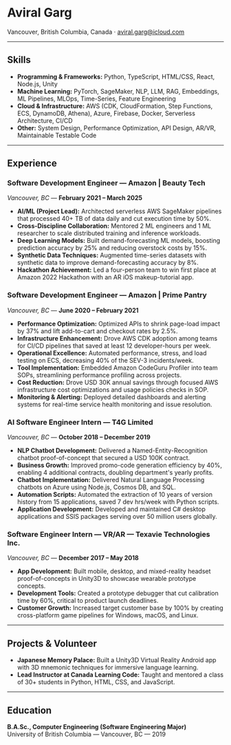 # Aviral Garg

Vancouver, British Columbia, Canada · aviral.garg@icloud.com

---

## Skills

- **Programming & Frameworks:** Python, TypeScript, HTML/CSS, React, Node.js, Unity
- **Machine Learning:** PyTorch, SageMaker, NLP, LLM, RAG, Embeddings, ML Pipelines, MLOps, Time-Series, Feature Engineering
- **Cloud & Infrastructure:** AWS (CDK, CloudFormation, Step Functions, ECS, DynamoDB, Athena), Azure, Firebase, Docker, Serverless Architecture, CI/CD
- **Other:** System Design, Performance Optimization, API Design, AR/VR, Maintainable Testable Code

---

## Experience

### Software Development Engineer — Amazon | Beauty Tech
*Vancouver, BC* — **February 2021 – March 2025**

- **AI/ML (Project Lead):** Architected serverless AWS SageMaker pipelines that processed 40+ TB of data daily and cut execution time by 50%.
- **Cross-Discipline Collaboration:** Mentored 2 ML engineers and 1 ML researcher to scale distributed training and inference workloads.
- **Deep Learning Models:** Built demand-forecasting ML models, boosting prediction accuracy by 25% and reducing overstock costs by 15%.
- **Synthetic Data Techniques:** Augmented time-series datasets with synthetic data to improve demand-forecasting accuracy by 8%.
- **Hackathon Achievement:** Led a four-person team to win first place at Amazon 2022 Hackathon with an AR iOS makeup-tutorial app.

### Software Development Engineer — Amazon | Prime Pantry
*Vancouver, BC* — **June 2020 – February 2021**

- **Performance Optimization:** Optimized APIs to shrink page-load impact by 37% and lift add-to-cart and checkout rates by 2.5%.
- **Infrastructure Enhancement:** Drove AWS CDK adoption among teams for CI/CD pipelines that saved at least 12 developer-hours per week.
- **Operational Excellence:** Automated performance, stress, and load testing on ECS, decreasing 40% of the SEV-3 incidents/week.
- **Tool Implementation:** Embedded Amazon CodeGuru Profiler into team SOPs, streamlining performance profiling across projects.
- **Cost Reduction:** Drove USD 30K annual savings through focused AWS infrastructure cost optimizations and usage policies checks in SOP.
- **Monitoring & Alerting:** Deployed detailed dashboards and alerting systems for real-time service health monitoring and issue resolution.

### AI Software Engineer Intern — T4G Limited
*Vancouver, BC* — **October 2018 – December 2019**

- **NLP Chatbot Development:** Delivered a Named-Entity-Recognition chatbot proof-of-concept that secured a USD 100K contract.
- **Business Growth:** Improved promo-code generation efficiency by 40%, enabling 4 additional contracts, doubling department's yearly profits.
- **Chatbot Implementation:** Delivered Natural Language Processing chatbots on Azure using Node.js, Cosmos DB, and SQL.
- **Automation Scripts:** Automated the extraction of 10 years of version history from 15 applications, saved 7 dev hrs/week with Python scripts.
- **Application Development:** Developed and maintained C# desktop applications and SSIS packages serving over 50 million users globally.

### Software Engineer Intern — VR/AR — Texavie Technologies Inc.
*Vancouver, BC* — **December 2017 – May 2018**

- **App Development:** Built mobile, desktop, and mixed-reality headset proof-of-concepts in Unity3D to showcase wearable prototype concepts.
- **Development Tools:** Created a prototype debugger that cut calibration time by 60%, critical to product launch deadlines.
- **Customer Growth:** Increased target customer base by 100% by creating cross-platform game pipelines for Windows, macOS, and Linux.

---

## Projects & Volunteer

- **Japanese Memory Palace:** Built a Unity3D Virtual Reality Android app with 3D mnemonic techniques for immersive language learning.
- **Lead Instructor at Canada Learning Code:** Taught and mentored a class of 30+ students in Python, HTML, CSS, and JavaScript.

---

## Education

**B.A.Sc., Computer Engineering (Software Engineering Major)**  
University of British Columbia — Vancouver, BC — 2019
